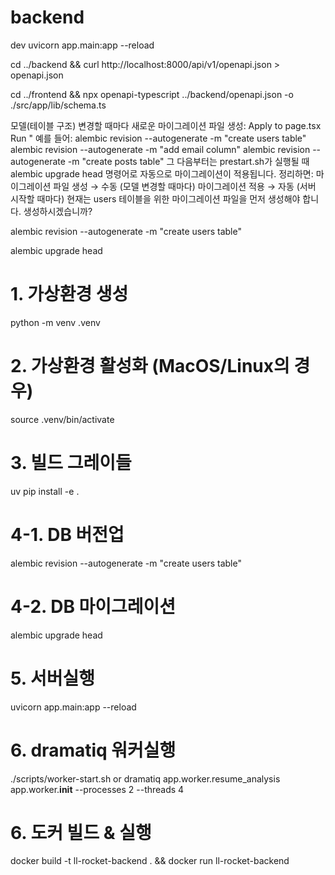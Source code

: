 # backend
dev
uvicorn app.main:app --reload

cd ../backend && curl http://localhost:8000/api/v1/openapi.json > openapi.json

cd ../frontend && npx openapi-typescript ../backend/openapi.json -o ./src/app/lib/schema.ts

모델(테이블 구조) 변경할 때마다 새로운 마이그레이션 파일 생성:
Apply to page.tsx
Run
"
예를 들어:
alembic revision --autogenerate -m "create users table"
alembic revision --autogenerate -m "add email column"
alembic revision --autogenerate -m "create posts table"
그 다음부터는 prestart.sh가 실행될 때 alembic upgrade head 명령어로 자동으로 마이그레이션이 적용됩니다.
정리하면:
마이그레이션 파일 생성 → 수동 (모델 변경할 때마다)
마이그레이션 적용 → 자동 (서버 시작할 때마다)
현재는 users 테이블을 위한 마이그레이션 파일을 먼저 생성해야 합니다. 생성하시겠습니까?

alembic revision --autogenerate -m "create users table"

alembic upgrade head

# 1. 가상환경 생성
python -m venv .venv

# 2. 가상환경 활성화 (MacOS/Linux의 경우)
source .venv/bin/activate

# 3. 빌드 그레이들
uv pip install -e . 

# 4-1. DB 버전업
alembic revision --autogenerate -m "create users table"

# 4-2. DB 마이그레이션 
alembic upgrade head

# 5. 서버실행
uvicorn app.main:app --reload

# 6. dramatiq 워커실행
./scripts/worker-start.sh
or
dramatiq app.worker.resume_analysis app.worker.__init__ --processes 2 --threads 4

# 6. 도커 빌드 & 실행
docker build -t ll-rocket-backend . && docker run ll-rocket-backend

<!-- resumes = db.query(Resume).options(selectinload(Resume.user)).all()
user = db.query(User).options(selectinload(User.resumes)).first() -->

<!-- db에 vector 확장 프로그램 설치 -->
<!-- docker exec -it my_postgres bash -c "apt-get install -y postgresql-17-pgvector" -->
<!-- docker exec -it my_postgres psql -U myuser -d ll_rocket -c "CREATE EXTENSION IF NOT EXISTS vector;" -->

<!-- 실행중인 ubicorn 확인 -->
<!-- ps aux | grep "uvicorn\|python" | grep -v grep -->
<!-- pkill -f "uvicorn app.main:app" -->


<!-- # 필요한 빌드 도구 설치
apt-get update
apt-get install -y build-essential postgresql-server-dev-17 git

# pgvector 소스 다운로드 및 컴파일
cd /tmp
git clone --branch v0.6.0 https://github.com/pgvector/pgvector.git
cd pgvector
make
make install

# PostgreSQL에 접속해서 확장 활성화
psql -U myuser -d ll_rocket -c "CREATE EXTENSION vector;" -->
